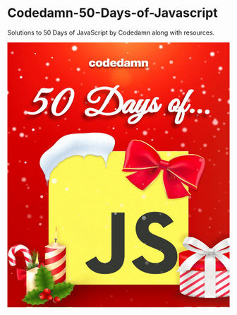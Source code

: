 # Codedamn-50-Days-of-Javascript

Solutions to 50 Days of JavaScript by Codedamn along with resources.

<img src = "/images/Picture.jpg" width = "600" height = "600"/>

